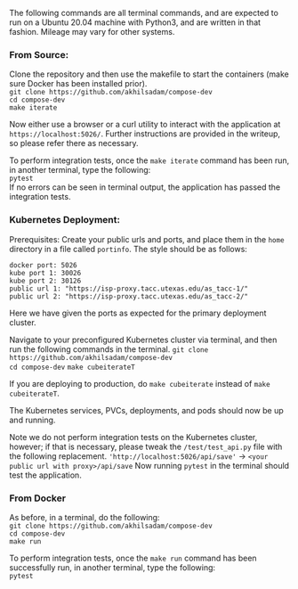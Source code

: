 
The following commands are all terminal commands, and are expected to run on a Ubuntu 20.04 machine with Python3, and are written in that fashion. Mileage may vary for other systems. 

### From Source:

Clone the repository and then use the makefile to start the containers (make sure Docker has been installed prior).  
`git clone https://github.com/akhilsadam/compose-dev`  
`cd compose-dev`  
`make iterate`  

Now either use a browser or a curl utility to interact with the application at `https://localhost:5026/`. Further instructions are provided in the writeup, so please refer there as necessary.

To perform integration tests, once the `make iterate` command has been run, in another terminal, type the following:  
`pytest`  
If no errors can be seen in terminal output, the application has passed the integration tests.  

### Kubernetes Deployment:  

Prerequisites: Create your public urls and ports, and place them in the `home` directory in a file called `portinfo`. The style should be as follows:
```
docker port: 5026
kube port 1: 30026
kube port 2: 30126
public url 1: "https://isp-proxy.tacc.utexas.edu/as_tacc-1/"
public url 2: "https://isp-proxy.tacc.utexas.edu/as_tacc-2/"
```
Here we have given the ports as expected for the primary deployment cluster.

Navigate to your preconfigured Kubernetes cluster via terminal, and then run the following commands in the terminal.
`git clone https://github.com/akhilsadam/compose-dev`  
`cd compose-dev` 
`make cubeiterateT`

If you are deploying to production, do `make cubeiterate` instead of `make cubeiterateT`.

The Kubernetes services, PVCs, deployments, and pods should now be up and running.

Note we do not perform integration tests on the Kubernetes cluster, however; if that is necessary, please tweak the `/test/test_api.py` file with the following replacement.
`'http://localhost:5026/api/save'` -> `<your public url with proxy>/api/save`
Now running `pytest` in the terminal should test the application.

### From Docker

As before, in a terminal, do the following:  
`git clone https://github.com/akhilsadam/compose-dev`  
`cd compose-dev`  
`make run`   

To perform integration tests, once the `make run` command has been successfully run, in another terminal, type the following:  
`pytest`  

